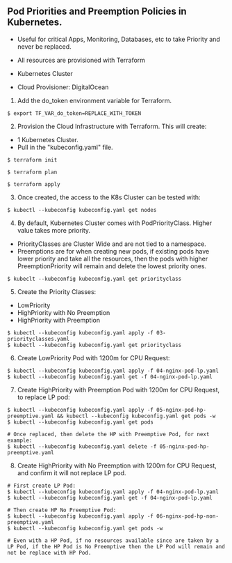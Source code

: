 ## Pod Priorities and Preemption Policies in Kubernetes.
- Useful for critical Apps, Monitoring, Databases, etc to take Priority and never be replaced.

- All resources are provisioned with Terraform
- Kubernetes Cluster
- Cloud Provisioner: DigitalOcean

1. Add the do_token environment variable for Terraform.
```
$ export TF_VAR_do_token=REPLACE_WITH_TOKEN
```

2. Provision the Cloud Infrastructure with Terraform.
This will create:
- 1 Kubernetes Cluster.
- Pull in the "kubeconfig.yaml" file.
```
$ terraform init

$ terraform plan

$ terraform apply
```

3. Once created, the access to the K8s Cluster can be tested with:
```
$ kubectl --kubeconfig kubeconfig.yaml get nodes
```

4. By default, Kubernetes Cluster comes with PodPriorityClass. Higher value takes more priority.

- PriorityClasses are Cluster Wide and are not tied to a namespace.
- Preemptions are for when creating new pods, if existing pods have lower priority and take all the resources, then the pods with higher PreemptionPriority will remain and delete the lowest priority ones.

```
$ kubeclt --kubeconfig kubeconfig.yaml get priorityclass
```

5. Create the Priority Classes:
- LowPriority
- HighPriority with No Preemption
- HighPriority with Preemption

```
$ kubectl --kubeconfig kubeconfig.yaml apply -f 03-priorityclasses.yaml
$ kubectl --kubeconfig kubeconfig.yaml get priorityclass  
```

6. Create LowPriority Pod with 1200m for CPU Request:
```
$ kubectl --kubeconfig kubeconfig.yaml apply -f 04-nginx-pod-lp.yaml
$ kubectl --kubeconfig kubeconfig.yaml get -f 04-nginx-pod-lp.yaml
```

7. Create HighPriority with Preemption Pod with 1200m for CPU Request, to replace LP pod:

```
$ kubectl --kubeconfig kubeconfig.yaml apply -f 05-nginx-pod-hp-preemptive.yaml && kubectl --kubeconfig kubeconfig.yaml get pods -w
$ kubectl --kubeconfig kubeconfig.yaml get pods

# Once replaced, then delete the HP with Preemptive Pod, for next example:
$ kubectl --kubeconfig kubeconfig.yaml delete -f 05-nginx-pod-hp-preemptive.yaml
```

8. Create HighPriority with No Preemption with 1200m for CPU Request, and confirm it will not replace LP pod.
```
# First create LP Pod:
$ kubectl --kubeconfig kubeconfig.yaml apply -f 04-nginx-pod-lp.yaml
$ kubectl --kubeconfig kubeconfig.yaml get -f 04-nginx-pod-lp.yaml

# Then create HP No Preemptive Pod:
$ kubectl --kubeconfig kubeconfig.yaml apply -f 06-nginx-pod-hp-non-preemptive.yaml
$ kubectl --kubeconfig kubeconfig.yaml get pods -w

# Even with a HP Pod, if no resources available since are taken by a LP Pod, if the HP Pod is No Preemptive then the LP Pod will remain and not be replace with HP Pod.
```
